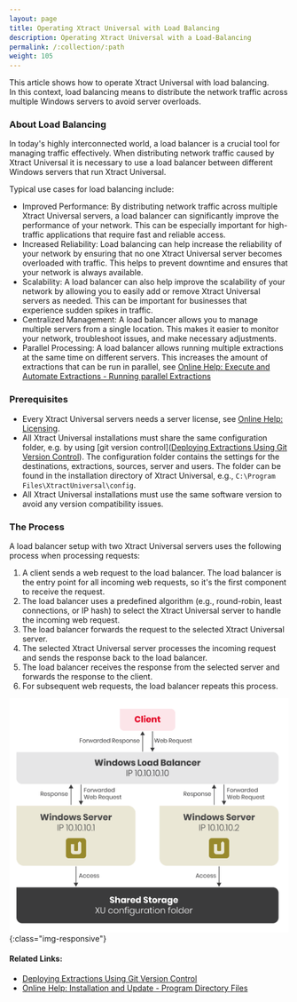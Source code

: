 ```yaml
---
layout: page
title: Operating Xtract Universal with Load Balancing
description: Operating Xtract Universal with a Load-Balancing
permalink: /:collection/:path
weight: 105
---
```


This article shows how to operate Xtract Universal with load balancing.<br>
In this context, load balancing means to distribute the network traffic across multiple Windows servers to avoid server overloads. 

### About Load Balancing

In today's highly interconnected world, a load balancer is a crucial tool for managing traffic effectively. 
When distributing network traffic caused by Xtract Universal it is necessary to use a load balancer between different Windows servers that run Xtract Universal.

Typical use cases for load balancing include:
- Improved Performance: By distributing network traffic across multiple Xtract Universal servers, a load balancer can significantly improve the performance of your network. 
This can be especially important for high-traffic applications that require fast and reliable access.
- Increased Reliability: Load balancing can help increase the reliability of your network by ensuring that no one Xtract Universal server becomes overloaded with traffic. 
This helps to prevent downtime and ensures that your network is always available.
- Scalability: A load balancer can also help improve the scalability of your network by allowing you to easily add or remove Xtract Universal servers as needed. 
This can be important for businesses that experience sudden spikes in traffic.
- Centralized Management: A load balancer allows you to manage multiple servers from a single location. 
This makes it easier to monitor your network, troubleshoot issues, and make necessary adjustments.
- Parallel Processing: A load balancer allows running multiple extractions at the same time on different servers. 
This increases the amount of extractions that can be run in parallel, see [Online Help: Execute and Automate Extractions - Running parallel Extractions](https://help.theobald-software.com/en/xtract-universal/execute-and-automate-extractions#running-parallel-extractions)

### Prerequisites

- Every Xtract Universal servers needs a server license, see [Online Help: Licensing](https://help.theobald-software.com/en/xtract-universal/introduction/license).
- All Xtract Universal installations must share the same configuration folder, e.g. by using [git version control]([Deploying Extractions Using Git Version Control](https://kb.theobald-software.com/xtract-universal/deploying-extractions-using-Git-version-control)). 
The configuration folder contains the settings for the destinations, extractions, sources, server and users. The folder can be found in the installation directory of Xtract Universal, e.g., `C:\Program Files\XtractUniversal\config`.
- All Xtract Universal installations must use the same software version to avoid any version compatibility issues.

### The Process

A load balancer setup with two Xtract Universal servers uses the following process when processing requests:
<!--- Sending a request to a load balancer setup with two Xtract Universal servers triggers the following process: -->

1. A client sends a web request to the load balancer. The load balancer is the entry point for all incoming web requests, so it's the first component to receive the request.
2. The load balancer uses a predefined algorithm (e.g., round-robin, least connections, or IP hash) to select the Xtract Universal server to handle the incoming web request.
3. The load balancer forwards the request to the selected Xtract Universal server.
4. The selected Xtract Universal server processes the incoming request and sends the response back to the load balancer.
5. The load balancer receives the response from the selected server and forwards the response to the client.
6. For subsequent web requests, the load balancer repeats this process.

![Load-Balancer](/img/contents/xu/load-balancer.png){:class="img-responsive"}

#### Related Links:
- [Deploying Extractions Using Git Version Control](https://kb.theobald-software.com/xtract-universal/deploying-extractions-using-Git-version-control)
- [Online Help: Installation and Update - Program Directory Files](https://help.theobald-software.com/en/xtract-universal/introduction/installation-and-update#program-directory-files)